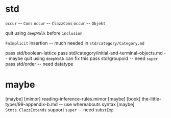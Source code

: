 # std

`occur` -- `Cons`
`occur` -- `ClazzCons`
`occur` -- `Objekt`

quit using `deepWalk` before `inclusion`

`FnImplicit` insertion -- much needed in `std/category/Category.md`

pass std/boolean-lattice
pass std/category/initial-and-terminal-objects.md -- maybe quit using `deepWalk` can fix this
pass std/groupoid -- need `super`
pass std/order -- need datatype

# maybe

[maybe] [mimor] reading-inference-rules.mimor
[maybe] [book] the-little-typer/99-appendix-b.md -- use whereabouts syntax
[maybe] `Stmts.ClazzExtends` support `super` -- need `substExp`
